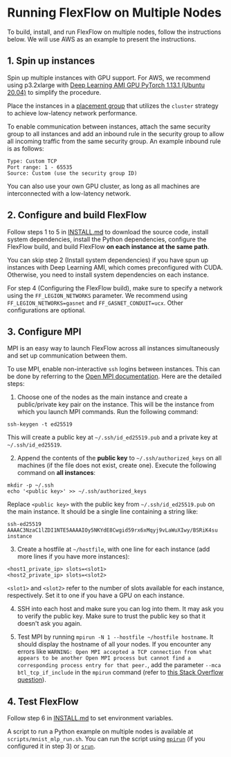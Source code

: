 # Running FlexFlow on Multiple Nodes

To build, install, and run FlexFlow on multiple nodes, follow the instructions below. We will use AWS as an example to present the instructions.

## 1. Spin up instances

Spin up multiple instances with GPU support. For AWS, we recommend using p3.2xlarge with [Deep Learning AMI GPU PyTorch 1.13.1 (Ubuntu 20.04)](https://aws.amazon.com/releasenotes/aws-deep-learning-ami-neuron-pytorch-1-13-ubuntu-20-04/) to simplify the procedure.

Place the instances in a [placement group](https://docs.aws.amazon.com/AWSEC2/latest/UserGuide/placement-groups.html) that utilizes the `cluster` strategy to achieve low-latency network performance.

To enable communication between instances, attach the same security group to all instances and add an inbound rule in the security group to allow all incoming traffic from the same security group. An example inbound rule is as follows:
```
Type: Custom TCP
Port range: 1 - 65535
Source: Custom (use the security group ID) 
```

You can also use your own GPU cluster, as long as all machines are interconnected with a low-latency network.

## 2. Configure and build FlexFlow

Follow steps 1 to 5 in [INSTALL.md](INSTALL.md) to download the source code, install system dependencies, install the Python dependencies, configure the FlexFlow build, and build FlexFlow **on each instance at the same path**. 

You can skip step 2 (Install system dependencies) if you have spun up instances with Deep Learning AMI, which comes preconfigured with CUDA. Otherwise, you need to install system dependencies on each instance.

For step 4 (Configuring the FlexFlow build), make sure to specify a network using the `FF_LEGION_NETWORKS` parameter. We recommend using `FF_LEGION_NETWORKS=gasnet` and `FF_GASNET_CONDUIT=ucx`. Other configurations are optional.

## 3. Configure MPI

MPI is an easy way to launch FlexFlow across all instances simultaneously and set up communication between them.

To use MPI, enable non-interactive `ssh` logins between instances. This can be done by referring to the [Open MPI documentation](https://docs.open-mpi.org/en/v5.0.0rc9/running-apps/ssh.html). Here are the detailed steps:

1. Choose one of the nodes as the main instance and create a public/private key pair on the instance. This will be the instance from which you launch MPI commands. Run the following command:

```
ssh-keygen -t ed25519
```

This will create a public key at `~/.ssh/id_ed25519.pub` and a private key at `~/.ssh/id_ed25519`.

2. Append the contents of the **public key** to `~/.ssh/authorized_keys` on all machines (if the file does not exist, create one). Execute the following command on **all instances**:

```
mkdir -p ~/.ssh
echo '<public key>' >> ~/.ssh/authorized_keys
```

Replace `<public key>` with the public key from `~/.ssh/id_ed25519.pub` on the main instance. It should be a single line containing a string like:
```
ssh-ed25519 AAAAC3NzaC1lZDI1NTE5AAAAIOy5NKYdE8Cwgid59rx6xMqyj9vLaWuXIwy/BSRiK4su instance
```

3. Create a hostfile at `~/hostfile`, with one line for each instance (add more lines if you have more instances):

```
<host1_private_ip> slots=<slot1>
<host2_private_ip> slots=<slot2>
```

`<slot1>` and `<slot2>` refer to the number of slots available for each instance, respectively. Set it to one if you have a GPU on each instance.

4. SSH into each host and make sure you can log into them. It may ask you to verify the public key. Make sure to trust the public key so that it doesn't ask you again.

5. Test MPI by running `mpirun -N 1 --hostfile ~/hostfile hostname`. It should display the hostname of all your nodes. If you encounter any errors like `WARNING: Open MPI accepted a TCP connection from what appears to be another Open MPI process but cannot find a corresponding process entry for that peer.`, add the parameter `--mca btl_tcp_if_include` in the `mpirun` command (refer to [this Stack Overflow question](https://stackoverflow.com/questions/15072563/running-mpi-on-two-hosts)).

## 4. Test FlexFlow

Follow step 6 in [INSTALL.md](INSTALL.md) to set environment variables.

A script to run a Python example on multiple nodes is available at `scripts/mnist_mlp_run.sh`. You can run the script using [`mpirun`](https://www.open-mpi.org/doc/current/man1/mpirun.1.php) (if you configured it in step 3) or [`srun`](https://slurm.schedmd.com/srun.html).